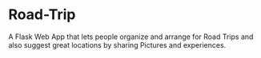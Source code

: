 # Road-Trip
A Flask Web App that lets people organize and arrange for Road Trips and also suggest great locations by sharing Pictures and experiences.
